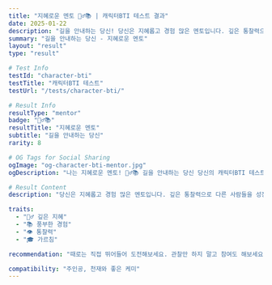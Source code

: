 ```yaml
---
title: "지혜로운 멘토 🧙‍♂️📚 | 캐릭터BTI 테스트 결과"
date: 2025-01-22
description: "길을 안내하는 당신! 당신은 지혜롭고 경험 많은 멘토입니다. 깊은 통찰력으로 다른 사람들을 성장시키고, 중요한 순간에 길을 제시합니다. 조용하지만 강력한 영향력을 가진 존재예요...."
summary: "길을 안내하는 당신 - 지혜로운 멘토"
layout: "result"
type: "result"

# Test Info
testId: "character-bti"
testTitle: "캐릭터BTI 테스트"
testUrl: "/tests/character-bti/"

# Result Info
resultType: "mentor"
badge: "🧙‍♂️📚"
resultTitle: "지혜로운 멘토"
subtitle: "길을 안내하는 당신"
rarity: 8

# OG Tags for Social Sharing
ogImage: "og-character-bti-mentor.jpg"
ogDescription: "나는 지혜로운 멘토! 🧙‍♂️📚 길을 안내하는 당신 당신의 캐릭터BTI 테스트 결과는?"

# Result Content
description: "당신은 지혜롭고 경험 많은 멘토입니다. 깊은 통찰력으로 다른 사람들을 성장시키고, 중요한 순간에 길을 제시합니다. 조용하지만 강력한 영향력을 가진 존재예요."

traits:
  - "🧙‍♂️ 깊은 지혜"
  - "📚 풍부한 경험"
  - "👁️ 통찰력"
  - "🎓 가르침"

recommendation: "때로는 직접 뛰어들어 도전해보세요. 관찰만 하지 말고 참여도 해보세요!"

compatibility: "주인공, 천재와 좋은 케미"
---
```

